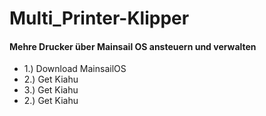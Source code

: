 # Multi_Printer-Klipper




 <h4 algin="center"> Mehre Drucker über Mainsail OS ansteuern und verwalten </h4>
 

<ul>
  <li> 1.) Download MainsailOS </li>
  <li> 2.) Get Kiahu </li> 
  <li> 3.) Get Kiahu </li>
  <li> 2.) Get Kiahu </li>
</ul>
